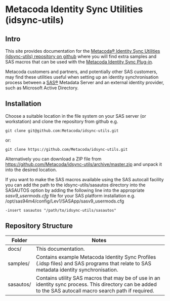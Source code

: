 # Metacoda Identity Sync Utilities (idsync-utils)

## Intro

This site provides documentation for the [Metacoda® Identity Sync Utilities (idsync-utils)
repository on github](https://github.com/Metacoda/idsync-utils) where you will find extra samples
and SAS macros that can be used with the
[Metacoda Identity Sync Plug-in](https://www.metacoda.com/en/products/security-plug-ins/identity-sync/).

Metacoda customers and partners, and potentially other SAS customers, may find these utilities
useful when setting up an identity synchronisation process between a [SAS®](https://www.sas.com/)
Metadata Server and an external identity provider, such as Microsoft Active Directory.

## Installation

Choose a suitable location in the file system on your SAS server (or workstation) and clone the
repository from github e.g.

    git clone git@github.com:Metacoda/idsync-utils.git
   
or:
   
    git clone https://github.com/Metacoda/idsync-utils.git

Alternatively you can download a ZIP file from https://github.com/Metacoda/idsync-utils/archive/master.zip and unpack
it into the desired location.

If you want to make the SAS macros available using the SAS autocall facility you can add the path
to the idsync-utils/sasautos directory into the SASAUTOS option by adding the following line into
the appropriate *sasv9_usermods.cfg* file for your SAS platform installation
e.g. /opt/sas94m4/config/Lev1/SASApp/sasv9_usermods.cfg
 
    -insert sasautos "/path/to/idsync-utils/sasautos"

## Repository Structure

| Folder     | Notes         |
| ---------- | ------------- |
| docs/      | This documentation. |
| samples/   | Contains example Metacoda Identity Sync Profiles (.idsp files) and SAS programs that relate to SAS metadata identity synchronisation. |
| sasautos/  | Contains utility SAS macros that may be of use in an identity sync process. This directory can be added to the SAS autocall macro search path if required. |